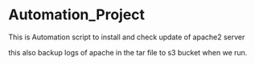 # Automation_Project
This is Automation script to install and check update of apache2 server

this also backup logs of apache in the tar file to s3 bucket when we run.

